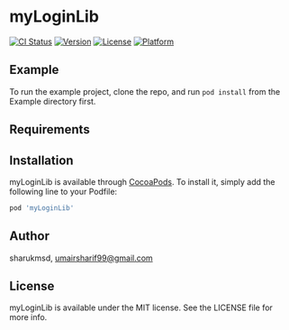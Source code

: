 # myLoginLib

[![CI Status](https://img.shields.io/travis/sharukmsd/myLoginLib.svg?style=flat)](https://travis-ci.org/sharukmsd/myLoginLib)
[![Version](https://img.shields.io/cocoapods/v/myLoginLib.svg?style=flat)](https://cocoapods.org/pods/myLoginLib)
[![License](https://img.shields.io/cocoapods/l/myLoginLib.svg?style=flat)](https://cocoapods.org/pods/myLoginLib)
[![Platform](https://img.shields.io/cocoapods/p/myLoginLib.svg?style=flat)](https://cocoapods.org/pods/myLoginLib)

## Example

To run the example project, clone the repo, and run `pod install` from the Example directory first.

## Requirements

## Installation

myLoginLib is available through [CocoaPods](https://cocoapods.org). To install
it, simply add the following line to your Podfile:

```ruby
pod 'myLoginLib'
```

## Author

sharukmsd, umairsharif99@gmail.com

## License

myLoginLib is available under the MIT license. See the LICENSE file for more info.
